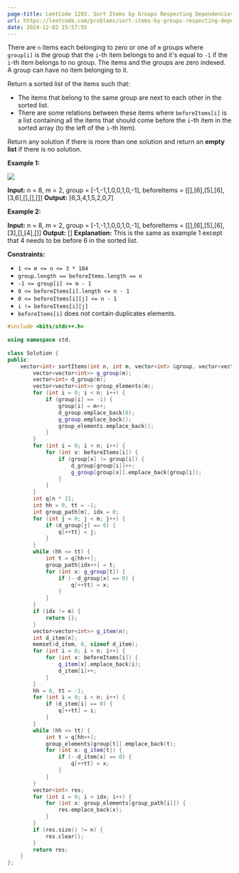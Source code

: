 ```yaml
---
page-title: LeetCode 1203. Sort Items by Groups Respecting Dependencies
url: https://leetcode.com/problems/sort-items-by-groups-respecting-dependencies/description/
date: 2024-12-02 15:57:55
---
```

There are `n` items each belonging to zero or one of `m` groups where `group[i]` is the group that the `i`\-th item belongs to and it's equal to `-1` if the `i`\-th item belongs to no group. The items and the groups are zero indexed. A group can have no item belonging to it.

Return a sorted list of the items such that:

-   The items that belong to the same group are next to each other in the sorted list.
-   There are some relations between these items where `beforeItems[i]` is a list containing all the items that should come before the `i`\-th item in the sorted array (to the left of the `i`\-th item).

Return any solution if there is more than one solution and return an **empty list** if there is no solution.

**Example 1:**

**![](https://assets.leetcode.com/uploads/2019/09/11/1359_ex1.png)**

**Input:** n = 8, m = 2, group = \[-1,-1,1,0,0,1,0,-1\], beforeItems = \[\[\],\[6\],\[5\],\[6\],\[3,6\],\[\],\[\],\[\]\]
**Output:** \[6,3,4,1,5,2,0,7\]

**Example 2:**

**Input:** n = 8, m = 2, group = \[-1,-1,1,0,0,1,0,-1\], beforeItems = \[\[\],\[6\],\[5\],\[6\],\[3\],\[\],\[4\],\[\]\]
**Output:** \[\]
**Explanation:** This is the same as example 1 except that 4 needs to be before 6 in the sorted list.

**Constraints:**

-   `1 <= m <= n <= 3 * 104`
-   `group.length == beforeItems.length == n`
-   `-1 <= group[i] <= m - 1`
-   `0 <= beforeItems[i].length <= n - 1`
-   `0 <= beforeItems[i][j] <= n - 1`
-   `i != beforeItems[i][j]`
-   `beforeItems[i]` does not contain duplicates elements.

```cpp
#include <bits/stdc++.h>  
  
using namespace std;  
  
class Solution {  
public:  
    vector<int> sortItems(int n, int m, vector<int> &group, vector<vector<int>> &beforeItems) {  
        vector<vector<int>> g_group(m);  
        vector<int> d_group(m);  
        vector<vector<int>> group_elements(m);  
        for (int i = 0; i < n; i++) {  
            if (group[i] == -1) {  
                group[i] = m++;  
                d_group.emplace_back(0);  
                g_group.emplace_back();  
                group_elements.emplace_back();  
            }  
        }  
        for (int i = 0; i < n; i++) {  
            for (int x: beforeItems[i]) {  
                if (group[x] != group[i]) {  
                    d_group[group[i]]++;  
                    g_group[group[x]].emplace_back(group[i]);  
                }  
            }  
        }  
        int q[n * 2];  
        int hh = 0, tt = -1;  
        int group_path[m], idx = 0;  
        for (int j = 0; j < m; j++) {  
            if (d_group[j] == 0) {  
                q[++tt] = j;  
            }  
        }  
        while (hh <= tt) {  
            int t = q[hh++];  
            group_path[idx++] = t;  
            for (int x: g_group[t]) {  
                if (--d_group[x] == 0) {  
                    q[++tt] = x;  
                }  
            }  
        }  
        if (idx != m) {  
            return {};  
        }  
        vector<vector<int>> g_item(n);  
        int d_item[n];  
        memset(d_item, 0, sizeof d_item);  
        for (int i = 0; i < n; i++) {  
            for (int x: beforeItems[i]) {  
                g_item[x].emplace_back(i);  
                d_item[i]++;  
            }  
        }  
        hh = 0, tt = -1;  
        for (int i = 0; i < n; i++) {  
            if (d_item[i] == 0) {  
                q[++tt] = i;  
            }  
        }  
        while (hh <= tt) {  
            int t = q[hh++];  
            group_elements[group[t]].emplace_back(t);  
            for (int x: g_item[t]) {  
                if (--d_item[x] == 0) {  
                    q[++tt] = x;  
                }  
            }  
        }  
        vector<int> res;  
        for (int i = 0; i < idx; i++) {  
            for (int x: group_elements[group_path[i]]) {  
                res.emplace_back(x);  
            }  
        }  
        if (res.size() != n) {  
            res.clear();  
        }  
        return res;  
    }  
};
```